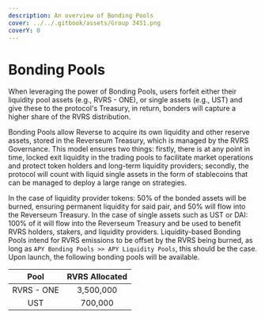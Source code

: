 ```yaml
---
description: An overview of Bonding Pools
cover: ../../.gitbook/assets/Group 3451.png
coverY: 0
---
```


# Bonding Pools

When leveraging the power of Bonding Pools, users forfeit either their liquidity pool assets (e.g., RVRS - ONE), or single assets (e.g., UST) and give these to the protocol's Treasury, in return, bonders will capture a higher share of the RVRS distribution.&#x20;

Bonding Pools allow Reverse to acquire its own liquidity and other reserve assets, stored in the Reverseum Treasury, which is managed by the RVRS Governance. This model ensures two things: firstly, there is at any point in time, locked exit liquidity in the trading pools to facilitate market operations and protect token holders and long-term liquidity providers; secondly, the protocol will count with liquid single assets in the form of stablecoins that can be managed to deploy a large range on strategies.

In the case of liquidity provider tokens: 50% of the bonded assets will be burned, ensuring permanent liquidity for said pair, and 50% will flow into the Reverseum Treasury. In the case of single assets such as UST or DAI: 100% of it will flow into the Reverseum Treasury and be used to benefit RVRS holders, stakers, and liquidity providers. Liquidity-based Bonding Pools intend for RVRS emissions to be offset by the RVRS being burned, as long as `APY Bonding Pools >> APY Liquidity Pools`, this should be the case. Upon launch, the following bonding pools will be available.

|    Pool    | RVRS Allocated |
| :--------: | :------------: |
| RVRS - ONE |    3,500,000   |
|     UST    |     700,000    |
